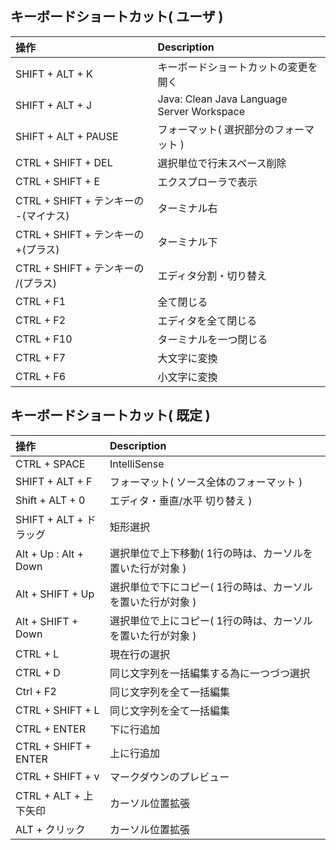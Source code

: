 ## キーボードショートカット( ユーザ )
| 操作 | Description 
| :--- | :---  
| SHIFT + ALT + K | キーボードショートカットの変更を開く
| SHIFT + ALT + J | Java: Clean Java Language Server Workspace
| SHIFT + ALT + PAUSE | フォーマット( 選択部分のフォーマット )
| CTRL + SHIFT + DEL | 選択単位で行末スペース削除
| CTRL + SHIFT + E | エクスプローラで表示
| CTRL + SHIFT + テンキーの -(マイナス) | ターミナル右
| CTRL + SHIFT + テンキーの +(プラス) | ターミナル下
| CTRL + SHIFT + テンキーの /(プラス) | エディタ分割・切り替え
| CTRL + F1 | 全て閉じる
| CTRL + F2 | エディタを全て閉じる
| CTRL + F10 | ターミナルを一つ閉じる
| CTRL + F7 | 大文字に変換
| CTRL + F6 | 小文字に変換



## キーボードショートカット( 既定 )
| 操作 | Description 
| :--- | :---  
| CTRL + SPACE | IntelliSense
| SHIFT + ALT + F | フォーマット( ソース全体のフォーマット )
| Shift + ALT + 0 | エディタ・垂直/水平 切り替え )
| SHIFT + ALT + ドラッグ | 矩形選択
| Alt + Up : Alt + Down | 選択単位で上下移動( 1行の時は、カーソルを置いた行が対象 )
| Alt + SHIFT + Up | 選択単位で下にコピー( 1行の時は、カーソルを置いた行が対象 )
| Alt + SHIFT + Down | 選択単位で上にコピー( 1行の時は、カーソルを置いた行が対象 )
| CTRL + L | 現在行の選択
| CTRL + D | 同じ文字列を一括編集する為に一つづつ選択
| Ctrl + F2 | 同じ文字列を全て一括編集
| CTRL + SHIFT + L | 同じ文字列を全て一括編集
| CTRL + ENTER | 下に行追加
| CTRL + SHIFT + ENTER | 上に行追加
| CTRL + SHIFT + v | マークダウンのプレビュー
| CTRL + ALT + 上下矢印 | カーソル位置拡張
| ALT + クリック | カーソル位置拡張